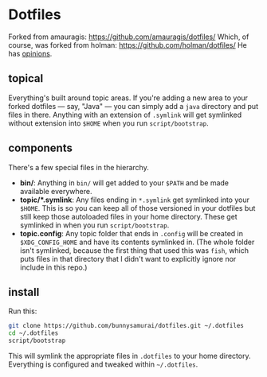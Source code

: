 # Dotfiles
Forked from amauragis: https://github.com/amauragis/dotfiles/
Which, of course, was forked from holman: https://github.com/holman/dotfiles/
He has [opinions](http://zachholman.com/2010/08/dotfiles-are-meant-to-be-forked/).

## topical

Everything's built around topic areas. If you're adding a new area to your
forked dotfiles — say, "Java" — you can simply add a `java` directory and put
files in there. Anything with an extension of `.symlink` will get
symlinked without extension into `$HOME` when you run `script/bootstrap`.

## components

There's a few special files in the hierarchy.

- **bin/**: Anything in `bin/` will get added to your `$PATH` and be made
  available everywhere.
- **topic/\*.symlink**: Any files ending in `*.symlink` get symlinked into
  your `$HOME`. This is so you can keep all of those versioned in your dotfiles
  but still keep those autoloaded files in your home directory. These get
  symlinked in when you run `script/bootstrap`.
- **topic.config**: Any topic folder that ends in `.config` will be created in
  `$XDG_CONFIG_HOME` and have its contents symlinked in. (The whole folder
  isn't symlinked, because the first thing that used this was `fish`, which
  puts files in that directory that I didn't want to explicitly ignore nor
  include in this repo.)

## install

Run this:

```sh
git clone https://github.com/bunnysamurai/dotfiles.git ~/.dotfiles
cd ~/.dotfiles
script/bootstrap
```

This will symlink the appropriate files in `.dotfiles` to your home directory.
Everything is configured and tweaked within `~/.dotfiles`.
